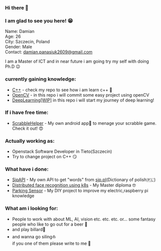 ### Hi there 👋
### I am glad to see you here! :grin:

Name: Damian</br>
Age: 26</br>
City: Szczecin, Poland</br>
Gender: Male</br>
Contact: damian.panasiuk2609@gmail.com</br>

I am a Master of ICT and in near future i am going try my self with doing Ph.D :wink: 

### currently gaining knowledge:
 - [C++](https://github.com/GHRik/CXX-exercises) - check my repo to see how i am learn c++ :star_struck:
 - [OpenCV](https://github.com/GHRik/openCV-exercises) - in this repo i will commit some easy project using openCV
 - [DeepLearning[WIP]](https://github.com/GHRik/Deeplearning-exercise) in this repo i will start my journey of deep learning!
 
### If i have free time:
- [ScrabbleHelper](https://github.com/GHRik/PomocnaLiterka) - My own android app:iphone: to menage your scrabble game. Check it out! :heart_eyes:

### Actually working as:
- Openstack Software Developer in Tieto(Szczecin)
- Try to change project on C++ :smirk:

### What have i done:
- [SjpAPI](https://github.com/GHRik/SjpAPI) - My own API to get "words" from [sjp.pl](www.sjp.pl)(Dictionary of polish:poland:)
- [Distributed face recognition using k8s](https://github.com/GHRik/Distributed-k8s-face-recognition) - My Master diploma :nerd_face:
- [Parking Sensor](https://github.com/GHRik/Parking-Sensor-DIY) - My DIY project to improve my electric,raspberry pi knowledge

### What am i looking for:
- People to work with about ML, AI, vision etc. etc. etc. or... some fantasy people who like to go out for a beer :beers:
- and play billard:8ball:
- and wanna go siling:sailboat:</br>
if you one of them please write to me :partying_face:
